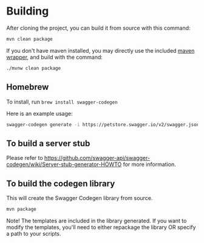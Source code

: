 # Building

After cloning the project, you can build it from source with this command:

```sh
mvn clean package
```

If you don't have maven installed, you may directly use the included [maven wrapper](https://github.com/takari/maven-wrapper), and build with the command:

```sh
./mvnw clean package
```

## Homebrew

To install, run `brew install swagger-codegen`

Here is an example usage:

```sh
swagger-codegen generate -i https://petstore.swagger.io/v2/swagger.json -l ruby -o /tmp/test/
```

## To build a server stub

Please refer to https://github.com/swagger-api/swagger-codegen/wiki/Server-stub-generator-HOWTO for more information.

## To build the codegen library

This will create the Swagger Codegen library from source.

```sh
mvn package
```

Note!  The templates are included in the library generated.  If you want to modify the templates, you'll need to either repackage the library OR specify a path to your scripts.
